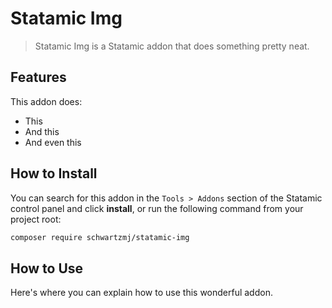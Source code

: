 # Statamic Img

> Statamic Img is a Statamic addon that does something pretty neat.

## Features

This addon does:

- This
- And this
- And even this

## How to Install

You can search for this addon in the `Tools > Addons` section of the Statamic control panel and click **install**, or run the following command from your project root:

``` bash
composer require schwartzmj/statamic-img
```

## How to Use

Here's where you can explain how to use this wonderful addon.

